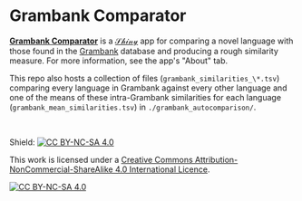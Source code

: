# Grambank Comparator

[**Grambank Comparator**](https://keras-saryan.shinyapps.io/grambank-comparator/) is a [𝒮𝒽𝒾𝓃𝓎](https://www.shinyapps.io/) app for comparing a novel language with those found in the [Grambank](https://grambank.clld.org/) database and producing a rough similarity measure. For more information, see the app's "About" tab.

This repo also hosts a collection of files (`grambank_similarities_\*.tsv`) comparing every language in Grambank against every other language and one of the means of these intra-Grambank similarities for each language (`grambank_mean_similarities.tsv`) in `./grambank_autocomparison/`.

<br>

Shield: [![CC BY-NC-SA 4.0][cc-by-nc-sa-shield]][cc-by-nc-sa]

This work is licensed under a
[Creative Commons Attribution-NonCommercial-ShareAlike 4.0 International Licence][cc-by-nc-sa].

[![CC BY-NC-SA 4.0][cc-by-nc-sa-image]][cc-by-nc-sa]

[cc-by-nc-sa]: http://creativecommons.org/licenses/by-nc-sa/4.0/
[cc-by-nc-sa-image]: https://licensebuttons.net/l/by-nc-sa/4.0/88x31.png
[cc-by-nc-sa-shield]: https://img.shields.io/badge/License-CC%20BY--NC--SA%204.0-lightgrey.svg
